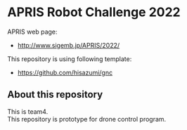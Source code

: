 # APRIS Robot Challenge 2022
APRIS web page:
- http://www.sigemb.jp/APRIS/2022/

This repository is using following template:
- https://github.com/hisazumi/gnc

## About this repository
This is team4.  
This repository is prototype for drone control program.

